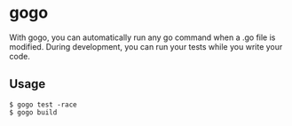 # gogo

With gogo, you can automatically run any go command when a .go file is
modified. During development, you can run your tests while you write your code.

## Usage

    $ gogo test -race
    $ gogo build
